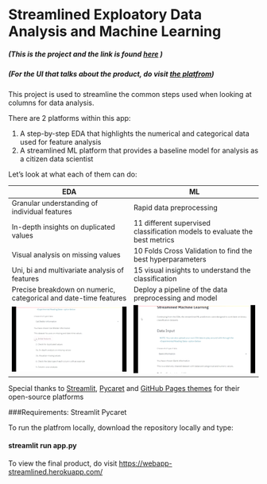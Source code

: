 # Streamlined Exploatory Data Analysis and Machine Learning
##### (This is the project and the link is found [here](https://webapp-streamlined.herokuapp.com/) )
##### (For the UI that talks about the product, do visit [the platfrom](https://shawnd29.github.io/RapidInsights/))

This project is used to streamline the common steps used when looking at columns for data analysis. 

There are 2 platforms within this app:
1. A step-by-step EDA that highlights the numerical and categorical data used for feature analysis
2. A streamlined ML platform that provides a baseline model for analysis as a citizen data scientist
 
 Let’s look at what each of them can do:

|EDA                          |ML                        
|----------------|-----------------------------
Granular understanding of individual features|Rapid data preprocessing           
|In-depth insights on duplicated values | 11 different supervised classification models to evaluate the best metrics
|Visual analysis on missing values | 10 Folds Cross Validation to find the best hyperparameters
|Uni, bi and multivariate analysis of features         | 15 visual insights to understand the classification       
|Precise breakdown on numeric, categorical and date-time features | Deploy a pipeline of the data preprocessing and model
|![EDA](./images/EDA.gif) | ![ML](./images/ML.gif)



Special thanks to [Streamlit](https://github.com/streamlit/streamlit), [Pycaret](https://github.com/pycaret/pycaret) and [GitHub Pages themes](https://github.com/pages-themes/midnight) for their open-source platforms 


###Requirements:
Streamlit 
Pycaret
 
To run the platfrom locally, download the repository locally and type:

#### streamlit run app.py

To view the final product, do visit https://webapp-streamlined.herokuapp.com/
 
